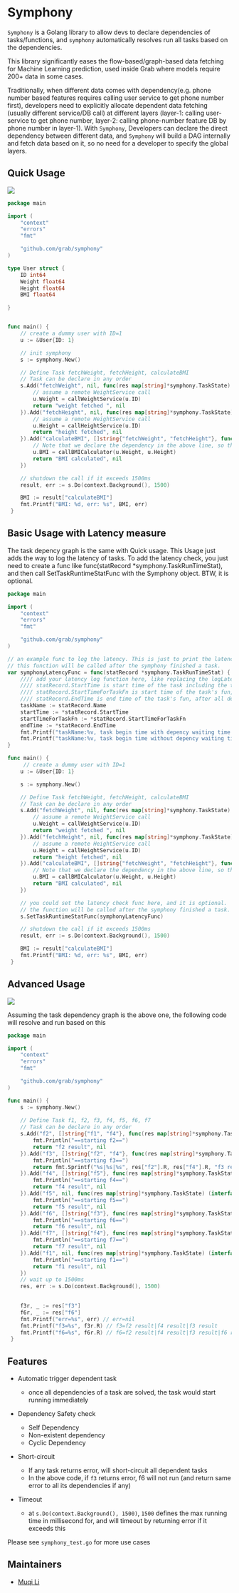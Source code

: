 # Symphony
`Symphony` is a Golang library to allow devs to declare dependencies of tasks/functions, 
and `symphony` automatically resolves run all tasks based on the dependencies.

This library significantly eases the flow-based/graph-based data fetching for Machine Learning prediction, used inside Grab where models require 200+ data in some cases. 

Traditionally, when different data comes with dependency(e.g. phone number based features requires calling user service to get phone number first), developers need to explicitly allocate dependent data fetching (usually different service/DB call) at different layers (layer-1: calling user-service to get phone number, layer-2: calling phone-number feature DB by phone number in layer-1). With `Symphony`, Developers can declare the direct dependency between different data, and `Symphony` will build a DAG internally and fetch data based on it, so no need for a developer to specify the global layers.


## Quick Usage
![](https://user-images.githubusercontent.com/1205083/120143502-cbd70b80-c212-11eb-997d-76ea694b01cc.png)



```go
package main

import (
    "context"
    "errors"
    "fmt"

    "github.com/grab/symphony"
)

type User struct {
    ID int64
    Weight float64
    Height float64
    BMI float64

}


func main() {
    // create a dummy user with ID=1
    u := &User{ID: 1}

    // init symphony
    s := symphony.New()

    // Define Task fetchWeight, fetchHeight, calculateBMI
    // Task can be declare in any order
    s.Add("fetchWeight", nil, func(res map[string]*symphony.TaskState) (interface{}, error)){
        // assume a remote WeightService call  
        u.Weight = callWeightService(u.ID)
        return "weight fetched ", nil
    }).Add("fetchHeight", nil, func(res map[string]*symphony.TaskState) (interface{}, error){
        // assume a remote HeightService call  
        u.Height = callHeightService(u.ID)
        return "height fetched", nil
    }).Add("calculateBMI", []string{"fetchWeight", "fetchHeight"}, func(res map[string]*symphony.TaskState) (interface{}, error) {
        // Note that we declare the dependency in the above line, so this block will be called only after fetchWeight and fetchHeight tasks are done
        u.BMI = callBMICalculator(u.Weight, u.Height)
        return "BMI calculated", nil
    })

    // shutdown the call if it exceeds 1500ms 
    result, err := s.Do(context.Background(), 1500)

    BMI := result["calculateBMI"]
    fmt.Printf("BMI: %d, err: %s", BMI, err)
 }
```

## Basic Usage with Latency measure
The task depency graph is the same with Quick usage. This Usage just adds the way to log the latency of tasks.
To add the latency check, you just need to create a func like func(statRecord *symphony.TaskRunTimeStat), and then call SetTaskRuntimeStatFunc with the Symphony object. BTW, it is optional.


```go
package main

import (
    "context"
    "errors"
    "fmt"

    "github.com/grab/symphony"
)

// an example func to log the latency. This is just to print the latency in console, but you can call other log utils too.
// this function will be called after the symphony finished a task.
var symphonyLatencyFunc = func(statRecord *symphony.TaskRunTimeStat) {
    //// add your latency log function here, like replacing the logLatency to the method your system supported.
    //// statRecord.StartTime is start time of the task including the time to wait all dependents finishing.
    //// statRecord.StartTimeForTaskFn is start time of the task's fun, after all dependencies finish.
    //// statRecord.EndTime is end time of the task's fun, after all dependencies finish.
    taskName := statRecord.Name
    startTime := *statRecord.StartTime
    startTimeForTaskFn := *statRecord.StartTimeForTaskFn
    endTime := *statRecord.EndTime
    fmt.Printf("taskName:%v, task begin time with depency waiting time: %v, end time: %v, latency: %v\n", taskName, startTime, endTime, endTime.Sub(startTime).Milliseconds())
    fmt.Printf("taskName:%v, task begin time without depency waiting time: %v, end time: %v, latency: %v\n", taskName, startTimeForTaskFn, endTime, endTime.Sub(startTimeForTaskFn).Milliseconds())
}

func main() {
     // create a dummy user with ID=1
    u := &User{ID: 1}

    s := symphony.New()

    // Define Task fetchWeight, fetchHeight, calculateBMI
    // Task can be declare in any order
    s.Add("fetchWeight", nil, func(res map[string]*symphony.TaskState) (interface{}, error)){
        // assume a remote WeightService call  
        u.Weight = callWeightService(u.ID)
        return "weight fetched ", nil
    }).Add("fetchHeight", nil, func(res map[string]*symphony.TaskState) (interface{}, error){
        // assume a remote HeightService call  
        u.Height = callHeightService(u.ID)
        return "height fetched", nil
    }).Add("calculateBMI", []string{"fetchWeight", "fetchHeight"}, func(res map[string]*symphony.TaskState) (interface{}, error) {
        // Note that we declare the dependency in the above line, so this block will be called only after fetchWeight and fetchHeight tasks are done
        u.BMI = callBMICalculator(u.Weight, u.Height)
        return "BMI calculated", nil
    })

    // you could set the latency check func here, and it is optional.
    // the function will be called after the symphony finished a task.
    s.SetTaskRuntimeStatFunc(symphonyLatencyFunc)

    // shutdown the call if it exceeds 1500ms 
    result, err := s.Do(context.Background(), 1500)

    BMI := result["calculateBMI"]
    fmt.Printf("BMI: %d, err: %s", BMI, err)
 }
```

## Advanced Usage
![](https://camo.githubusercontent.com/6377816a39499370c29062e262616fec66edda0f/68747470733a2f2f692e696d6775722e636f6d2f46344e44364e732e706e67)

Assuming the task dependency graph is the above one, 
the following code will resolve and run based on this


```go
package main

import (
    "context"
    "errors"
    "fmt"

    "github.com/grab/symphony"
)

func main() {
    s := symphony.New()
    
    // Define Task f1, f2, f3, f4, f5, f6, f7
    // Task can be declare in any order
    s.Add("f2", []string{"f1", "f4"}, func(res map[string]*symphony.TaskState) (interface{}, error) {
        fmt.Println("==starting f2==")
        return "f2 result", nil
    }).Add("f3", []string{"f2", "f4"}, func(res map[string]*symphony.TaskState) (interface{}, error) {
        fmt.Println("==starting f3==")
        return fmt.Sprintf("%s|%s|%s", res["f2"].R, res["f4"].R, "f3 result"), nil
    }).Add("f4", []string{"f5"}, func(res map[string]*symphony.TaskState) (interface{}, error) {
        fmt.Println("==starting f4==")
        return "f4 result", nil
    }).Add("f5", nil, func(res map[string]*symphony.TaskState) (interface{}, error) {
        fmt.Println("==starting f5==")
        return "f5 result", nil
    }).Add("f6", []string{"f3"}, func(res map[string]*symphony.TaskState) (interface{}, error) {
        fmt.Println("==starting f6==")
        return "f6 result", nil
    }).Add("f7", []string{"f4"}, func(res map[string]*symphony.TaskState) (interface{}, error) {
        fmt.Println("==starting f7==")
        return "f7 result", nil
    }).Add("f1", nil, func(res map[string]*symphony.TaskState) (interface{}, error) {
        fmt.Println("==starting f1==")
        return "f1 result", nil
    })
    // wait up to 1500ms
    res, err := s.Do(context.Background(), 1500)
    

    f3r, _ := res["f3"]
    f6r, _ := res["f6"]
    fmt.Printf("err=%s", err) // err=nil
    fmt.Printf("f3=%s", f3r.R) // f3=f2 result|f4 result|f3 result
    fmt.Printf("f6=%s", f6r.R) // f6=f2 result|f4 result|f3 result|f6 result
 }
```
## Features
+ Automatic trigger dependent task
  + once all dependencies of a task are solved, the task would start running immediately
  
+ Dependency Safety check
  + Self Dependency
  + Non-existent dependency
  + Cyclic Dependency
  
+ Short-circuit
  + If any task returns error, will short-circuit all dependent tasks
  + In the above code, if `f3` returns error, f6 will not run (and return same error to all its dependencies if any)
  
 + Timeout
   + at `s.Do(context.Background(), 1500)`, `1500` defines the max running time in millisecond for, and will timeout by returning error
   if it exceeds this
   
Please see `symphony_test.go` for more use cases

## Maintainers
* [Muqi Li](https://www.linkedin.com/in/muqili/)
